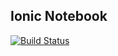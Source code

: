 ## Ionic Notebook

[![Build Status](https://travis-ci.com/ashinzekene/ionic-notebook.svg?token=NZ9bRAtxPTjYc4NsqPws&branch=master)](https://travis-ci.com/ashinzekene/ionic-notebook)